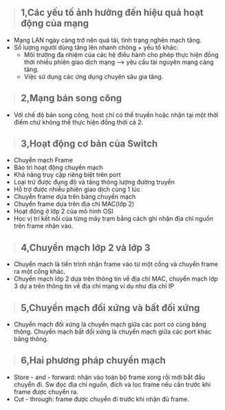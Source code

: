 > ## **1,Các yếu tố ảnh hưởng đến hiệu quả hoạt động của mạng**  
- Mạng LAN ngày càng trở nên quá tải, tình trạng nghẽn mạch tăng.  
- Số lượng người dùng tăng lên nhanh chóng + yếu tố khác: 
   - Môi trường đa nhiệm của các hệ điều hành cho phép thực hiện đồng thời nhiều phiên giao dịch mạng --> yêu cầu tài nguyên mạng càng tăng.  
   - Việc sử dụng các ứng dụng chuyên sâu gia tăng.
> ## **2,Mạng bán song công**  
- Với chế độ bán song công, host chỉ có thể truyền hoặc nhận tại một thời điểm chứ không thể thực hiện đồng thời cả 2.
> ## **3,Hoạt động cơ bản của Switch**  
- Chuyển mạch Frame
- Bảo trì hoạt động chuyển mạch
- Khả năng truy cập riêng biệt trên port
- Loại trừ được đụng độ và tăng thông lượng đường truyền
- Hỗ trợ được nhiều phiên giao dịch cùng 1 lúc
- Chuyển frame dựa trên bảng chuyển mạch
- Chuyển frame dựa trên địa chỉ MAC(lớp 2)
- Hoạt động ở lớp 2 của mô hình OSI
- Học vị trí kết nối của từng máy trạm bằng cách ghi nhận địa chỉ nguồn trên frame nhận vào.
> ## **4,Chuyển mạch lớp 2 và lớp 3**  
- Chuyển mạch là tiến trình nhận frame vào từ một cổng và chuyển frame ra một cổng khác. 
- Chuyển mạch lớp 2 dựa trên thông tin về địa chỉ MAC, chuyển mạch lớp 3 dự a trên thông tin về địa chỉ mạng ví dụ như địa chỉ IP
> ## **5,Chuyển mạch đối xứng và bất đối xứng**
- Chuyển mạch đối xứng là chuyển mạch giữa  các port có cùng băng thông. Chuyển mạch bất đối xứng là chuyển mạch giữa các port khác băng thông.  
> ## **6,Hai phương pháp chuyển mạch**
- Store - and - forward: nhận vào toàn bộ frame xong rồi mới bắt đầu chuyển đi. Sw đọc địa chỉ nguồn, đích và lọc frame nếu cần trước khi frame được chuyển ra.
- Cut - through: frame được chuyển đi trước khi nhận đủ frame.